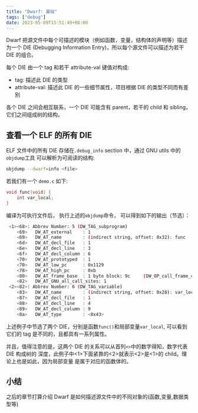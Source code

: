 ```yaml
---
title: "Dwarf: 基础"
tags: ["debug"]
date: 2023-05-09T15:51:49+08:00
---
```


Dwarf 把源文件中每个可描述的模块（例如函数，变量，结构体的声明等）描述为一个 DIE
(Debugging Information Entry)，所以每个源文件可以描述为若干 DIE 的组合。

每个 DIE 由一个 tag 和若干 attribute-val 键值对构成:

- tag: 描述此 DIE 的类型
- attribute-val: 描述此 DIE 的一些细节属性，项目根据 DIE 的类型不同而有差别

各个 DIE 之间会相互联系，一个 DIE 可能含有 parent，若干的 child 和 sibling，
它们之间组成树的结构。

## 查看一个 ELF 的所有 DIE

ELF 文件中的所有 DIE 存储在`.debug_info` section 中，通过 GNU utils 中的`objdump`工具
可以解析为可阅读的结构:

```sh
objdump --dwarf=info <file>
```

若我们有一个 `demo.c` 如下:

```c
void func(void) {
    int var_local;
}
```

编译为可执行文件后， 执行上述的`objdump`命令， 可以得到如下的输出（节选）：

```sh
 <1><68>: Abbrev Number: 5 (DW_TAG_subprogram)
    <69>   DW_AT_external    : 1
    <69>   DW_AT_name        : (indirect string, offset: 0x32): func
    <6d>   DW_AT_decl_file   : 1
    <6e>   DW_AT_decl_line   : 3
    <6f>   DW_AT_decl_column : 6
    <70>   DW_AT_prototyped  : 1
    <70>   DW_AT_low_pc      : 0x1129
    <78>   DW_AT_high_pc     : 0xb
    <80>   DW_AT_frame_base  : 1 byte block: 9c 	(DW_OP_call_frame_cfa)
    <82>   DW_AT_GNU_all_call_sites: 1
 <2><82>: Abbrev Number: 6 (DW_TAG_variable)
    <83>   DW_AT_name        : (indirect string, offset: 0x28): var_local
    <87>   DW_AT_decl_file   : 1
    <88>   DW_AT_decl_line   : 4
    <89>   DW_AT_decl_column : 9
    <8a>   DW_AT_type        : <0x43>
```

上述例子中节选了两个 DIE，分别是函数`func()`和局部变量`var_local`, 可以看到它们的
tag 是不同的，且都具有一系列属性。

并且，值得注意的是，这两个 DIE 的关系可以从首列`<>`中的数字得知，数字代表 DIE 构成树的
深度，此例子中<1>下面紧靠的<2>就表示<2>是<1>的 child。理论上也是如此，因为局部变量
是属于对应的函数体的。

## 小结

之后的章节打算介绍 Dwarf 是如何描述源文件中的不同对象的(函数,变量,数据类型等)
